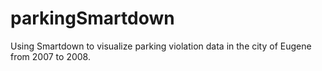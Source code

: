 # parkingSmartdown
Using Smartdown to visualize parking violation data in the city of Eugene from 2007 to 2008.
